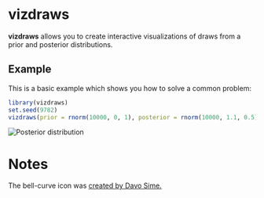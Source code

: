 <!-- README.md is generated from README.Rmd. Please edit that file -->
vizdraws
========

**vizdraws** allows you to create interactive visualizations of draws
from a prior and posterior distributions.

Example
-------

This is a basic example which shows you how to solve a common problem:

``` r
library(vizdraws)
set.seed(9782)
vizdraws(prior = rnorm(10000, 0, 1), posterior = rnorm(10000, 1.1, 0.5), MME = 0.5, threshold = 0.8)
```

![Posterior distribution](https://home.ignacio.website/Posterior.gif)

Notes
=====

The bell-curve icon was [created by Davo
Sime.](https://thenounproject.com/term/bell-curve/614251/)
